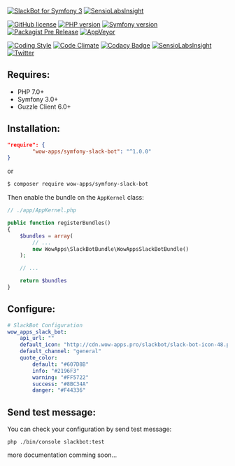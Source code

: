 [![SlackBot for Symfony 3](http://604235.webartua.web.hosting-test.net/slackbot-banner-3.jpg)](https://github.com/wow-apps/symfony-slack-bot) [![SensioLabsInsight](https://insight.sensiolabs.com/projects/b59b8715-1ba6-4572-8b46-9866d6318d21/big.png)](https://insight.sensiolabs.com/projects/b59b8715-1ba6-4572-8b46-9866d6318d21)

[![GitHub license](https://img.shields.io/badge/license-Apache%202-blue.svg?style=flat-square)](https://raw.githubusercontent.com/wow-apps/symfony-slack-bot/master/LICENSE)
[![PHP version](https://img.shields.io/badge/PHP-%5E7.0-blue.svg?style=flat-square)](http://php.net/manual/ru/migration70.new-features.php)
[![Symfony version](https://img.shields.io/badge/Symfony-%5E3.0-green.svg?style=flat-square)](http://symfony.com/)
[![Packagist Pre Release](https://img.shields.io/packagist/v/wow-apps/symfony-slack-bot.svg?maxAge=2592000?style=flat-square)](https://packagist.org/packages/wow-apps/symfony-slack-bot)
[![AppVeyor](https://img.shields.io/appveyor/ci/gruntjs/grunt.svg?maxAge=2592000?style=flat-square)]()

[![Coding Style](https://img.shields.io/badge/Coding%20Style-PSR--2-brightgreen.svg)](http://www.php-fig.org/psr/psr-2/)
[![Code Climate](https://codeclimate.com/github/wow-apps/symfony-slack-bot/badges/gpa.svg)](https://codeclimate.com/github/wow-apps/symfony-slack-bot)
[![Codacy Badge](https://api.codacy.com/project/badge/Grade/ce3fffd811f2463a94ed4065a341885a)](https://www.codacy.com/app/lion-samara/symfony-slack-bot?utm_source=github.com&amp;utm_medium=referral&amp;utm_content=wow-apps/symfony-slack-bot&amp;utm_campaign=Badge_Grade)
[![SensioLabsInsight](https://insight.sensiolabs.com/projects/b59b8715-1ba6-4572-8b46-9866d6318d21/mini.png)](https://insight.sensiolabs.com/projects/b59b8715-1ba6-4572-8b46-9866d6318d21)
[![Twitter](https://img.shields.io/twitter/url/https/github.com/wow-apps/symfony-slack-bot.svg?style=social?style=flat-square)](https://twitter.com/intent/tweet?text=SlackBot+for+Symfony+3&url=%5Bobject%20Object%5D)


## Requires:

* PHP 7.0+
* Symfony 3.0+
* Guzzle Client 6.0+


## Installation:

```json
"require": {
        "wow-apps/symfony-slack-bot": "^1.0.0"
}
```

or

```bash
$ composer require wow-apps/symfony-slack-bot
```

Then enable the bundle on the `AppKernel` class:

```php
// ./app/AppKernel.php

public function registerBundles()
{
    $bundles = array(
        // ...
        new WowApps\SlackBotBundle\WowAppsSlackBotBundle()
    );

    // ...

    return $bundles
}
```


## Configure:

```yaml
# SlackBot Configuration
wow_apps_slack_bot:
    api_url: ""
    default_icon: "http://cdn.wow-apps.pro/slackbot/slack-bot-icon-48.png"
    default_channel: "general"
    quote_color:
        default: "#607D8B"
        info: "#2196F3"
        warning: "#FF5722"
        success: "#8BC34A"
        danger: "#F44336"
```

## Send test message:

You can check your configuration by send test message:

`php ./bin/console slackbot:test`


more documentation comming soon...
